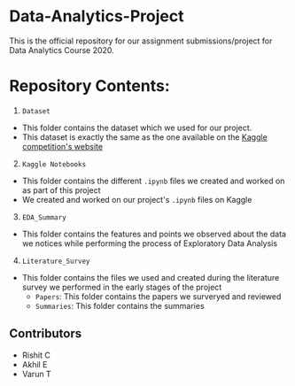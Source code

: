 # Data-Analytics-Project
This is the official repository for our assignment submissions/project for Data Analytics Course 2020.

# Repository Contents:
1. ```Dataset```
  - This folder contains the dataset which we used for our project.
  - This dataset is exactly the same as the one available on the [Kaggle competition's website](https://www.kaggle.com/c/competitive-data-science-predict-future-sales/data)
2. ```Kaggle Notebooks```
  - This folder contains the different ```.ipynb``` files we created and worked on as part of this project
  - We created and worked on our project's ```.ipynb``` files on Kaggle
3. ```EDA_Summary```
  - This folder contains the features and points we observed about the data we notices while performing the process of Exploratory Data Analysis
4. ```Literature_Survey```
  - This folder contains the files we used and created during the literature survey we performed in the early stages of the project
    * ```Papers```: This folder contains the papers we surveryed and reviewed
    * ```Summaries```: This folder contains the summaries 

## Contributors
* Rishit C
* Akhil E
* Varun T
